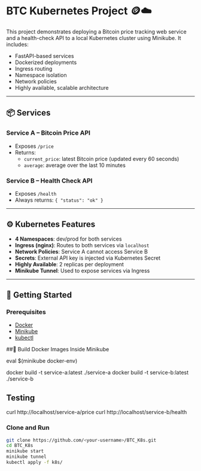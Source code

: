# BTC Kubernetes Project 🪙☁️

This project demonstrates deploying a Bitcoin price tracking web service and a health-check API to a local Kubernetes cluster using Minikube. It includes:

- FastAPI-based services
- Dockerized deployments
- Ingress routing
- Namespace isolation
- Network policies
- Highly available, scalable architecture

---

## 📦 Services

### Service A – Bitcoin Price API
- Exposes `/price`
- Returns:
  - `current_price`: latest Bitcoin price (updated every 60 seconds)
  - `average`: average over the last 10 minutes

### Service B – Health Check API
- Exposes `/health`
- Always returns: `{ "status": "ok" }`

---

## ⚙️ Kubernetes Features

- **4 Namespaces**: dev/prod for both services
- **Ingress (nginx)**: Routes to both services via `localhost`
- **Network Policies**: Service A cannot access Service B
- **Secrets**: External API key is injected via Kubernetes Secret
- **Highly Available**: 2 replicas per deployment
- **Minikube Tunnel**: Used to expose services via Ingress

---

## 🚀 Getting Started

### Prerequisites
- [Docker](https://www.docker.com/)
- [Minikube](https://minikube.sigs.k8s.io/)
- [kubectl](https://kubernetes.io/docs/tasks/tools/)

##🐳 Build Docker Images Inside Minikube

eval $(minikube docker-env)

docker build -t service-a:latest ./service-a
docker build -t service-b:latest ./service-b

## Testing 
curl http://localhost/service-a/price
curl http://localhost/service-b/health


### Clone and Run

```bash
git clone https://github.com/<your-username>/BTC_K8s.git
cd BTC_K8s
minikube start
minikube tunnel
kubectl apply -f k8s/



